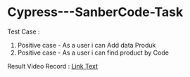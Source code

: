 # Cypress---SanberCode-Task

Test Case : 
1. Positive case - As a user i can Add data Produk
2. Positive case - As a user i can find product by Code

Result Video Record :
[Link Text](https://github.com/mhdnurfaizzy/Cypress---SanberCode-Task/tree/main/cypress/videos)
